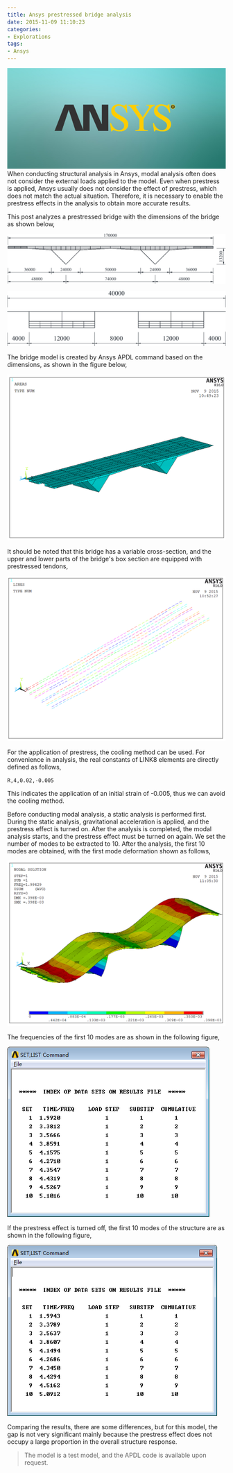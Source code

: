 ```yaml
---
title: Ansys prestressed bridge analysis
date: 2015-11-09 11:10:23
categories:
- Explorations
tags:
- Ansys
---
```


![ANSYS](/uploads/images/0000/ANSYS.jpg)
When conducting structural analysis in Ansys, modal analysis often does not consider the external loads applied to the model. Even when prestress is applied, Ansys usually does not consider the effect of prestress, which does not match the actual situation. Therefore, it is necessary to enable the prestress effects in the analysis to obtain more accurate results.

<!-- more -->

This post analyzes a prestressed bridge with the dimensions of the bridge as shown below,

![Dimension](/uploads/images/2015/AnsysPrestressedBridge1.svg)

![Dimension](/uploads/images/2015/AnsysPrestressedBridge2.svg)

The bridge model is created by Ansys APDL command based on the dimensions, as shown in the figure below,

![Model](/uploads/images/2015/AnsysPrestressedBridge3.png)

It should be noted that this bridge has a variable cross-section, and the upper and lower parts of the bridge's box section are equipped with prestressed tendons,

![Prestressed tendons](/uploads/images/2015/AnsysPrestressedBridge4.png)

For the application of prestress, the cooling method can be used. For convenience in analysis, the real constants of LINK8 elements are directly defined as follows,

```
R,4,0.02,-0.005
```

This indicates the application of an initial strain of -0.005, thus we can avoid the cooling method.

Before conducting modal analysis, a static analysis is performed first. During the static analysis, gravitational acceleration is applied, and the prestress effect is turned on. After the analysis is completed, the modal analysis starts, and the prestress effect must be turned on again. We set the number of modes to be extracted to 10. After the analysis, the first 10 modes are obtained, with the first mode deformation shown as follows,

![First mode](/uploads/images/2015/AnsysPrestressedBridge5.png)

The frequencies of the first 10 modes are as shown in the following figure,

![Frequencies with prestress](/uploads/images/2015/AnsysPrestressedBridge6.png)

If the prestress effect is turned off, the first 10 modes of the structure are as shown in the following figure,

![Frequencies no prestress](/uploads/images/2015/AnsysPrestressedBridge7.png)

Comparing the results, there are some differences, but for this model, the gap is not very significant mainly because the  prestress effect does not occupy a large proportion in the overall structure response.

> The model is a test model, and the APDL code is available upon request.